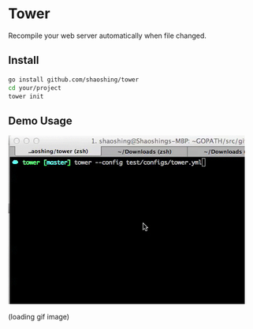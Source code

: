 # Tower

Recompile your web server automatically when file changed.

## Install
```bash
go install github.com/shaoshing/tower
cd your/project
tower init
```

## Demo Usage

![Demo Usage](site/demo.gif)

(loading gif image)
